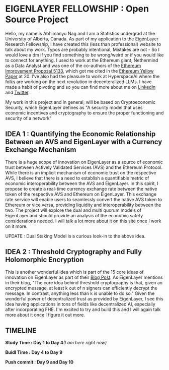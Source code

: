 <h1>EIGENLAYER FELLOWSHIP : Open Source Project</h1>

Hello, my name is Abhimanyu Nag and I am a Statistics undergrad at the University of Alberta, Canada. As part of my application to the EigenLayer Research Fellowship, I have created this (less than professional) website to talk about my work. Typos are probably intentional, Mistakes are not - So I would love a dm if you find something to be wrong/weird or if you would like to connect for anything. I used to work at the Ethereum giant, Nethermind as a Data Analyst and was one of the co-authors of the <a href = "https://eips.ethereum.org/EIPS/eip-5133">Ethereum Improvement Proposal 5133</a>, which got me cited in the <a href = "https://ethereum.github.io/yellowpaper/paper.pdf">Ethereum Yellow Paper</a> at 20. I've also had the pleasure to work at HyperspaceAI where the folks are working on the next revolution in decenteralized LLMs. I have made a habit of pivoting and so you can find more about me on <a href = "https://www.linkedin.com/in/abhimanyu-nag-682747201">LinkedIn</a> and <a href = "https://twitter.com/AbhiMan1601">Twitter</a>.

My work in this project and in general, will be based on Cryptoeconomic Security, which EigenLayer defines as "A security model that uses economic incentives and cryptography to ensure the proper functioning and security of a network"

<h2>IDEA 1 : Quantifying the Economic Relationship Between an AVS and EigenLayer with a Currency Exchange Mechanism</h2>
There is a huge scope of innovation on EigenLayer as a source of economic trust between Actively Validated Services (AVS) 
and the Ethereum Protocol. While there is an implicit mechanism of economic trust on the respective AVS, 
I believe that there is a need to establish a quantifiable metric of economic interoperability between the AVS and EigenLayer. 
In this spirit, I propose to create a real-time currency exchange rate between the native token of the respective AVS and Ethereum on EigenLayer. This exchange rate service will enable users to seamlessly convert the native AVS token to Ethereum or
vice versa, providing liquidity and interoperability between the two. The project will explore the dual and multi quorum models of EigenLayer and should provide an analysis of the economic safety considerations needed. I will talk a lot more about it on this site once I work on it more. 

UPDATE : Dual Staking Model is a curious look-in to the above idea. 

<h2>IDEA 2 : Threshold Cryptography and Fully Holomorphic Encryption</h2>
This is another wonderful idea which is part of the 15 core ideas of innovation on EigenLayer as part of their  <a href="https://www.blog.eigenlayer.xyz/eigenlayer-universe-15-unicorn-ideas/">Blog Post</a>.
As EigenLayer mentions in their blog, "The core idea behind threshold cryptography is that, given an encrypted message, at least k out of n signers can efficiently decrypt the message. In contrast, anything less than k is unable to do so." Given the wonderful power of decentralized trust as provided by EigenLayer, I see this idea having applications in tons of fields like decentralized AI, especially after incorporating FHE. I'm excited to try and build this and I will again talk more about it once I figure it out more. 


<h2>TIMELINE</h2>
<b>Study Time : Day 1 to Day 4</b><i>(I am here right now)</i>

<b>Buidl Time : Day 4 to Day 9</b>

<b>Push commit : Day 9 and Day 10</b>

